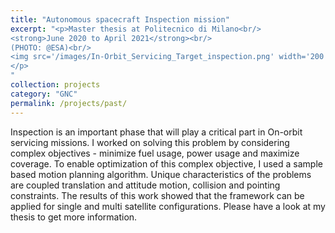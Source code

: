 ```yaml
---
title: "Autonomous spacecraft Inspection mission"
excerpt: "<p>Master thesis at Politecnico di Milano<br/>
<strong>June 2020 to April 2021</strong><br/>
(PHOTO: @ESA)<br/>
<img src='/images/In-Orbit_Servicing_Target_inspection.png' width='200' height='150' alt='In-Orbit Servicing Target Inspection'>
</p>
"
collection: projects
category: "GNC"
permalink: /projects/past/
---
```


Inspection is an important phase that will play a critical part in On-orbit servicing missions. I worked on solving this problem by considering complex objectives - minimize fuel usage, power usage and maximize coverage. To enable optimization of this complex objective, I used a sample based motion planning algorithm. Unique characteristics of the problems are coupled translation and attitude motion, collision and pointing constraints. The results of this work showed that the framework can be applied for single and multi satellite configurations. Please have a look at my thesis to get more information. 



